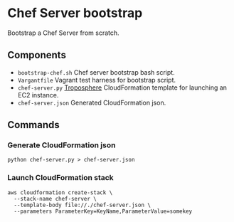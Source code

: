 # Chef Server bootstrap

Bootstrap a Chef Server from scratch.

## Components

* `bootstrap-chef.sh` Chef server bootstrap bash script.
* `Vargantfile` Vagrant test harness for bootstrap script.
* `chef-server.py` [Troposphere](https://github.com/cloudtools/troposphere) CloudFormation template for launching an EC2 instance.
* `chef-server.json` Generated CloudFormation json.

## Commands

### Generate CloudFormation json

`python chef-server.py > chef-server.json`

### Launch CloudFormation stack

```
aws cloudformation create-stack \
  --stack-name chef-server \
  --template-body file://./chef-server.json \
  --parameters ParameterKey=KeyName,ParameterValue=somekey
```
